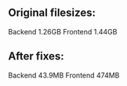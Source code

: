 ## Original filesizes:
Backend 1.26GB
Frontend 1.44GB

## After fixes:
Backend 43.9MB
Frontend 474MB